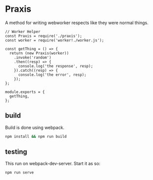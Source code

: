 # Praxis

A method for writing webworker respects like they were normal things.

```
// Worker Helper
const Praxis = require('./praxis');
const worker = require('worker!./worker.js');

const getThing = () => {
  return (new Praxis(worker))
    .invoke('random')
    .then((resp) => {
      console.log('the response', resp);
    }).catch((resp) => {
      console.log('the error', resp);
    });
};

module.exports = {
  getThing,
};

```

## build

Build is done using webpack.

```sh
npm install && npm run build
```

## testing

This run on webpack-dev-server. Start it as so:

```sh
npm run serve
```

